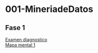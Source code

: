 # 001-MineriadeDatos  

## Fase 1  

[Examen diagnostico](https://github.com/JoseEduardoNavarreteRosales-1851701/001-MineriadeDatos/blob/main/Ex-Diagnostico_1851701.pdf)  
[Mapa mental 1](https://github.com/JoseEduardoNavarreteRosales-1851701/001-MineriadeDatos/blob/main/MapaMental_1_1851701.pdf)
